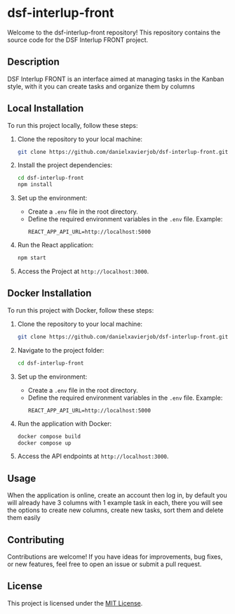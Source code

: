 # dsf-interlup-front

Welcome to the dsf-interlup-front repository! This repository contains the source code for the DSF Interlup FRONT project.

## Description

DSF Interlup FRONT is an interface aimed at managing tasks in the Kanban style, with it you can create tasks and organize them by columns

## Local Installation

To run this project locally, follow these steps:

1. Clone the repository to your local machine:

   ```bash
   git clone https://github.com/danielxavierjob/dsf-interlup-front.git
   ```

2. Install the project dependencies:

   ```bash
   cd dsf-interlup-front
   npm install
   ```

3. Set up the environment:

   - Create a `.env` file in the root directory.
   - Define the required environment variables in the `.env` file. Example:
     ```
     REACT_APP_API_URL=http://localhost:5000
     ```

4. Run the React application:

   ```bash
   npm start
   ```

6. Access the Project at `http://localhost:3000`.

## Docker Installation

To run this project with Docker, follow these steps:

1. Clone the repository to your local machine:

   ```bash
   git clone https://github.com/danielxavierjob/dsf-interlup-front.git
   ```

2. Navigate to the project folder:

   ```bash
   cd dsf-interlup-front
   ```

3. Set up the environment:

   - Create a `.env` file in the root directory.
   - Define the required environment variables in the `.env` file. Example:
     ```
     REACT_APP_API_URL=http://localhost:5000
     ```

4. Run the application with Docker:

   ```bash
   docker compose build
   docker compose up
   ```

5. Access the API endpoints at `http://localhost:3000`.

## Usage

When the application is online, create an account then log in, by default you will already have 3 columns with 1 example task in each, there you will see the options to create new columns, create new tasks, sort them and delete them easily


## Contributing

Contributions are welcome! If you have ideas for improvements, bug fixes, or new features, feel free to open an issue or submit a pull request.

## License

This project is licensed under the [MIT License](LICENSE).